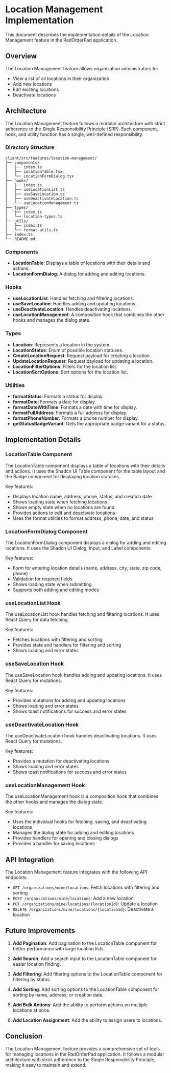 # Location Management Implementation

This document describes the implementation details of the Location Management feature in the RadOrderPad application.

## Overview

The Location Management feature allows organization administrators to:

- View a list of all locations in their organization
- Add new locations
- Edit existing locations
- Deactivate locations

## Architecture

The Location Management feature follows a modular architecture with strict adherence to the Single Responsibility Principle (SRP). Each component, hook, and utility function has a single, well-defined responsibility.

### Directory Structure

```
client/src/features/location-management/
├── components/
│   ├── index.ts
│   ├── LocationTable.tsx
│   └── LocationFormDialog.tsx
├── hooks/
│   ├── index.ts
│   ├── useLocationList.ts
│   ├── useSaveLocation.ts
│   ├── useDeactivateLocation.ts
│   └── useLocationManagement.ts
├── types/
│   ├── index.ts
│   └── location-types.ts
├── utils/
│   ├── index.ts
│   └── format-utils.ts
├── index.ts
└── README.md
```

### Components

- **LocationTable**: Displays a table of locations with their details and actions.
- **LocationFormDialog**: A dialog for adding and editing locations.

### Hooks

- **useLocationList**: Handles fetching and filtering locations.
- **useSaveLocation**: Handles adding and updating locations.
- **useDeactivateLocation**: Handles deactivating locations.
- **useLocationManagement**: A composition hook that combines the other hooks and manages the dialog state.

### Types

- **Location**: Represents a location in the system.
- **LocationStatus**: Enum of possible location statuses.
- **CreateLocationRequest**: Request payload for creating a location.
- **UpdateLocationRequest**: Request payload for updating a location.
- **LocationFilterOptions**: Filters for the location list.
- **LocationSortOptions**: Sort options for the location list.

### Utilities

- **formatStatus**: Formats a status for display.
- **formatDate**: Formats a date for display.
- **formatDateWithTime**: Formats a date with time for display.
- **formatFullAddress**: Formats a full address for display.
- **formatPhoneNumber**: Formats a phone number for display.
- **getStatusBadgeVariant**: Gets the appropriate badge variant for a status.

## Implementation Details

### LocationTable Component

The LocationTable component displays a table of locations with their details and actions. It uses the Shadcn UI Table component for the table layout and the Badge component for displaying location statuses.

Key features:
- Displays location name, address, phone, status, and creation date
- Shows loading state when fetching locations
- Shows empty state when no locations are found
- Provides actions to edit and deactivate locations
- Uses the format utilities to format address, phone, date, and status

### LocationFormDialog Component

The LocationFormDialog component displays a dialog for adding and editing locations. It uses the Shadcn UI Dialog, Input, and Label components.

Key features:
- Form for entering location details (name, address, city, state, zip code, phone)
- Validation for required fields
- Shows loading state when submitting
- Supports both adding and editing modes

### useLocationList Hook

The useLocationList hook handles fetching and filtering locations. It uses React Query for data fetching.

Key features:
- Fetches locations with filtering and sorting
- Provides state and handlers for filtering and sorting
- Shows loading and error states

### useSaveLocation Hook

The useSaveLocation hook handles adding and updating locations. It uses React Query for mutations.

Key features:
- Provides mutations for adding and updating locations
- Shows loading and error states
- Shows toast notifications for success and error states

### useDeactivateLocation Hook

The useDeactivateLocation hook handles deactivating locations. It uses React Query for mutations.

Key features:
- Provides a mutation for deactivating locations
- Shows loading and error states
- Shows toast notifications for success and error states

### useLocationManagement Hook

The useLocationManagement hook is a composition hook that combines the other hooks and manages the dialog state.

Key features:
- Uses the individual hooks for fetching, saving, and deactivating locations
- Manages the dialog state for adding and editing locations
- Provides handlers for opening and closing dialogs
- Provides a handler for saving locations

## API Integration

The Location Management feature integrates with the following API endpoints:

- `GET /organizations/mine/locations`: Fetch locations with filtering and sorting
- `POST /organizations/mine/locations`: Add a new location
- `PUT /organizations/mine/locations/{locationId}`: Update a location
- `DELETE /organizations/mine/locations/{locationId}`: Deactivate a location

## Future Improvements

1. **Add Pagination**: Add pagination to the LocationTable component for better performance with large location lists.

2. **Add Search**: Add a search input to the LocationTable component for easier location finding.

3. **Add Filtering**: Add filtering options to the LocationTable component for filtering by status.

4. **Add Sorting**: Add sorting options to the LocationTable component for sorting by name, address, or creation date.

5. **Add Bulk Actions**: Add the ability to perform actions on multiple locations at once.

6. **Add Location Assignment**: Add the ability to assign users to locations.

## Conclusion

The Location Management feature provides a comprehensive set of tools for managing locations in the RadOrderPad application. It follows a modular architecture with strict adherence to the Single Responsibility Principle, making it easy to maintain and extend.